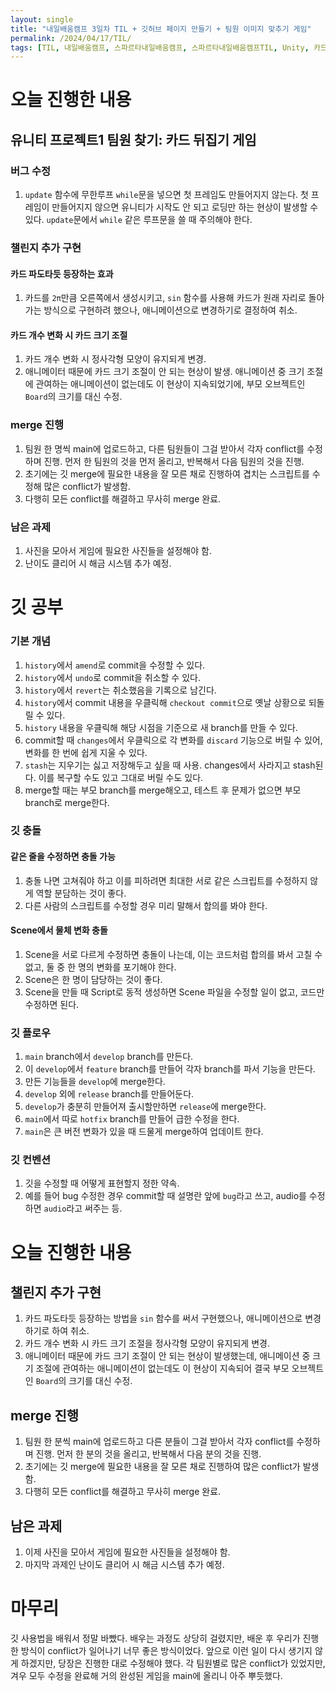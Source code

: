 ```yaml
---
layout: single
title: "내일배움캠프 3일차 TIL + 깃허브 페이지 만들기 + 팀원 이미지 맞추기 게임"
permalink: /2024/04/17/TIL/
tags: [TIL, 내일배움캠프, 스파르타내일배움캠프, 스파르타내일배움캠프TIL, Unity, 카드게임]
---
```


# 오늘 진행한 내용

## 유니티 프로젝트1 팀원 찾기: 카드 뒤집기 게임

### 버그 수정
1. `update` 함수에 무한루프 `while`문을 넣으면 첫 프레임도 만들어지지 않는다. 첫 프레임이 만들어지지 않으면 유니티가 시작도 안 되고 로딩만 하는 현상이 발생할 수 있다. `update`문에서 `while` 같은 루프문을 쓸 때 주의해야 한다.

### 챌린지 추가 구현
#### 카드 파도타듯 등장하는 효과
1. 카드를 `2π`만큼 오른쪽에서 생성시키고, `sin` 함수를 사용해 카드가 원래 자리로 돌아가는 방식으로 구현하려 했으나, 애니메이션으로 변경하기로 결정하여 취소.

#### 카드 개수 변화 시 카드 크기 조절
1. 카드 개수 변화 시 정사각형 모양이 유지되게 변경.
2. 애니메이터 때문에 카드 크기 조절이 안 되는 현상이 발생. 애니메이션 중 크기 조절에 관여하는 애니메이션이 없는데도 이 현상이 지속되었기에, 부모 오브젝트인 `Board`의 크기를 대신 수정.

### merge 진행
1. 팀원 한 명씩 main에 업로드하고, 다른 팀원들이 그걸 받아서 각자 conflict를 수정하며 진행. 먼저 한 팀원의 것을 먼저 올리고, 반복해서 다음 팀원의 것을 진행.
2. 초기에는 깃 merge에 필요한 내용을 잘 모른 채로 진행하여 겹치는 스크립트를 수정해 많은 conflict가 발생함.
3. 다행히 모든 conflict를 해결하고 무사히 merge 완료.

### 남은 과제
1. 사진을 모아서 게임에 필요한 사진들을 설정해야 함.
2. 난이도 클리어 시 해금 시스템 추가 예정.

# 깃 공부

### 기본 개념
1. `history`에서 `amend`로 commit을 수정할 수 있다.
2. `history`에서 `undo`로 commit을 취소할 수 있다.
3. `history`에서 `revert`는 취소했음을 기록으로 남긴다.
4. `history`에서 commit 내용을 우클릭해 `checkout commit`으로 옛날 상황으로 되돌릴 수 있다.
5. `history` 내용을 우클릭해 해당 시점을 기준으로 새 branch를 만들 수 있다.
6. commit할 때 `changes`에서 우클릭으로 각 변화를 `discard` 기능으로 버릴 수 있어, 변화를 한 번에 쉽게 지울 수 있다.
7. `stash`는 지우기는 싫고 저장해두고 싶을 때 사용. changes에서 사라지고 stash된다. 이를 복구할 수도 있고 그대로 버릴 수도 있다.
8. merge할 때는 부모 branch를 merge해오고, 테스트 후 문제가 없으면 부모 branch로 merge한다.

### 깃 충돌
#### 같은 줄을 수정하면 충돌 가능
1. 충돌 나면 고쳐줘야 하고 이를 피하려면 최대한 서로 같은 스크립트를 수정하지 않게 역할 분담하는 것이 좋다.
2. 다른 사람의 스크립트를 수정할 경우 미리 말해서 합의를 봐야 한다.

#### Scene에서 물체 변화 충돌
1. Scene을 서로 다르게 수정하면 충돌이 나는데, 이는 코드처럼 합의를 봐서 고칠 수 없고, 둘 중 한 명의 변화를 포기해야 한다.
2. Scene은 한 명이 담당하는 것이 좋다.
3. Scene을 만들 때 Script로 동적 생성하면 Scene 파일을 수정할 일이 없고, 코드만 수정하면 된다.

### 깃 플로우
1. `main` branch에서 `develop` branch를 만든다.
2. 이 `develop`에서 `feature` branch를 만들어 각자 branch를 파서 기능을 만든다.
3. 만든 기능들을 `develop`에 merge한다.
4. `develop` 외에 `release` branch를 만들어둔다.
5. `develop`가 충분히 만들어져 출시할만하면 `release`에 merge한다.
6. `main`에서 따로 `hotfix` branch를 만들어 급한 수정을 한다.
7. `main`은 큰 버전 변화가 있을 때 드물게 merge하여 업데이트 한다.

### 깃 컨벤션
1. 깃을 수정할 때 어떻게 표현할지 정한 약속.
2. 예를 들어 bug 수정한 경우 commit할 때 설명란 앞에 `bug`라고 쓰고, audio를 수정하면 `audio`라고 써주는 등.

# 오늘 진행한 내용

## 챌린지 추가 구현
1. 카드 파도타듯 등장하는 방법을 `sin` 함수를 써서 구현했으나, 애니메이션으로 변경하기로 하여 취소.
2. 카드 개수 변화 시 카드 크기 조절을 정사각형 모양이 유지되게 변경.
3. 애니메이터 때문에 카드 크기 조절이 안 되는 현상이 발생했는데, 애니메이션 중 크기 조절에 관여하는 애니메이션이 없는데도 이 현상이 지속되어 결국 부모 오브젝트인 `Board`의 크기를 대신 수정.

## merge 진행
1. 팀원 한 분씩 main에 업로드하고 다른 분들이 그걸 받아서 각자 conflict를 수정하며 진행. 먼저 한 분의 것을 올리고, 반복해서 다음 분의 것을 진행.
2. 초기에는 깃 merge에 필요한 내용을 잘 모른 채로 진행하여 많은 conflict가 발생함.
3. 다행히 모든 conflict를 해결하고 무사히 merge 완료.

## 남은 과제
1. 이제 사진을 모아서 게임에 필요한 사진들을 설정해야 함.
2. 마지막 과제인 난이도 클리어 시 해금 시스템 추가 예정.

# 마무리

깃 사용법을 배워서 정말 바빴다. 배우는 과정도 상당히 걸렸지만, 배운 후 우리가 진행한 방식이 conflict가 일어나기 너무 좋은 방식이었다. 앞으로 이런 일이 다시 생기지 않게 하겠지만, 당장은 진행한 대로 수정해야 했다. 각 팀원별로 많은 conflict가 있었지만, 겨우 모두 수정을 완료해 거의 완성된 게임을 main에 올리니 아주 뿌듯했다.
